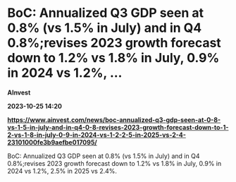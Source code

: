 # BoC: Annualized Q3 GDP seen at 0.8% (vs 1.5% in July) and in Q4 0.8%;revises 2023 growth forecast down to 1.2% vs 1.8% in July, 0.9% in 2024 vs 1.2%, ...
**AInvest**

**2023-10-25 14:20**

**https://www.ainvest.com/news/boc-annualized-q3-gdp-seen-at-0-8-vs-1-5-in-july-and-in-q4-0-8-revises-2023-growth-forecast-down-to-1-2-vs-1-8-in-july-0-9-in-2024-vs-1-2-2-5-in-2025-vs-2-4-23101000fe3b9aefbe017095/**

BoC: Annualized Q3 GDP seen at 0.8% (vs 1.5% in July) and in Q4 0.8%;revises 2023 growth forecast down to 1.2% vs 1.8% in July, 0.9% in 2024 vs 1.2%, 2.5% in 2025 vs 2.4%.